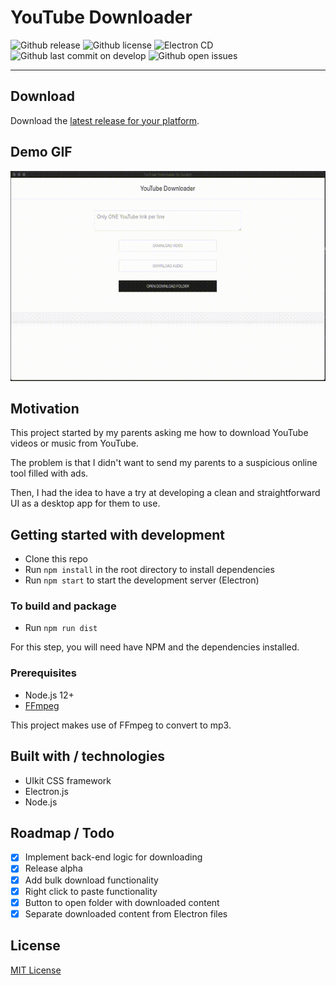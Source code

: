 # YouTube Downloader

![Github release](https://badgen.net/github/release/gordonpn/youtube-downloader-electron)
![Github license](https://badgen.net/github/license/gordonpn/youtube-downloader-electron)
![Electron CD](https://github.com/gordonpn/youtube-downloader-electron/workflows/Electron%20CD/badge.svg)
![Github last commit on develop](https://badgen.net/github/last-commit/gordonpn/youtube-downloader-electron/develop)
![Github open issues](https://badgen.net/github/open-issues/gordonpn/youtube-downloader-electron)

---

## Download

Download the [latest release for your platform](https://github.com/gordonpn/youtube-downloader-electron/releases/latest).

## Demo GIF

![Demo GIF](./doc/recording.gif)

## Motivation

This project started by my parents asking me how to download YouTube videos or music from YouTube.

The problem is that I didn't want to send my parents to a suspicious online tool filled with ads.

Then, I had the idea to have a try at developing a clean and straightforward UI as a desktop app for them to use.

## Getting started with development

* Clone this repo
* Run `npm install` in the root directory to install dependencies
* Run `npm start` to start the development server (Electron)

### To build and package

* Run `npm run dist`

For this step, you will need have NPM and the dependencies installed.

### Prerequisites

* Node.js 12+
* [FFmpeg](https://www.ffmpeg.org/)

This project makes use of FFmpeg to convert to mp3.

## Built with / technologies

* UIkit CSS framework
* Electron.js
* Node.js

## Roadmap / Todo

* [x] Implement back-end logic for downloading
* [x] Release alpha
* [x] Add bulk download functionality
* [x] Right click to paste functionality
* [x] Button to open folder with downloaded content
* [x] Separate downloaded content from Electron files

## License

[MIT License](./LICENSE)
